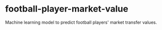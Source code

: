 # football-player-market-value
Machine learning model to predict football players' market transfer values.
